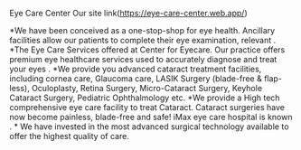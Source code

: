 Eye Care Center
Our site link(https://eye-care-center.web.app/)

*We have been conceived as a one-stop-shop for eye health. Ancillary facilities allow our patients to complete their eye examination, relevant .
*The Eye Care Services offered at Center for Eyecare. Our practice offers premium eye healthcare services used to accurately diagnose and treat your eyes .
*We provide you advanced cataract treatment facilities, including cornea care, Glaucoma care, LASIK Surgery (blade-free & flap-less), Oculoplasty, Retina Surgery, Micro-Cataract Surgery, Keyhole Cataract Surgery, Pediatric Ophthalmology etc.
*We provide a High tech comprehensive eye care facility to treat Cataract. Cataract surgeries have now become painless, blade-free and safe! iMax eye care hospital is known .
*
We have invested in the most advanced surgical technology available to offer the highest quality of care.
